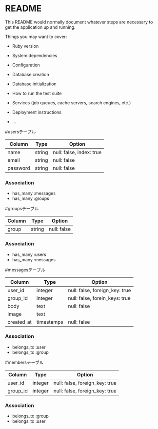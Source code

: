 # README

This README would normally document whatever steps are necessary to get the
application up and running.

Things you may want to cover:

* Ruby version

* System dependencies

* Configuration

* Database creation

* Database initialization

* How to run the test suite

* Services (job queues, cache servers, search engines, etc.)

* Deployment instructions

* ...

#usersテーブル

|Column|Type|Option|
|------|----|------|
|name|string|null: false, index: true|
|email|string|null: false|
|password|string|null: false|

### Association
- has_many :messages
- has_many :groups



#groupsテーブル

|Column|Type|Option|
|------|----|------|
|group|string|null: false|

### Association
- has_many :users
- has_many :messages



#messagesテーブル

|Column|Type|Option|
|------|----|------|
|user_id|integer|null: false, foreign_key: true|
|group_id|integer|null: false, forein_keys: true|
|body|text|null: false|
|image|text||
|created_at|timestamps|null: false|

### Association
- belongs_to :user
- belongs_to :group



#membersテーブル

|Column|Type|Option|
|------|----|------|
|user_id|integer|null: false, foreign_key: true|
|group_id|integer|null: false, foreign_key: true|


### Association
- belongs_to :group
- belongs_to :user
